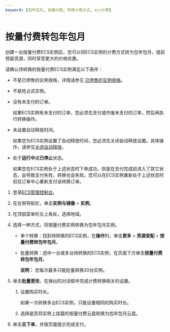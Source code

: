 ```yaml
---
keyword: [包年包月, 按量付费, 转换计费方式, ecs计费]
---
```


# 按量付费转包年包月

创建一台按量付费ECS实例后，您可以将ECS实例的计费方式转为包年包月，提前预留资源，同时享受更大的价格优惠。

请确认待转换的按量付费ECS实例满足以下条件：

-   不是已停售的实例规格，详情请参见 [已停售的实例规格](/intl.zh-CN/实例/已停售的实例规格.md)。
-   不是抢占式实例。
-   没有未支付的订单。

    如果ECS实例有未支付的订单，您必须先支付或作废未支付的订单，然后再执行转换操作。

-   未设置自动释放时间。

    如果您为ECS实例设置了自动释放时间，您必须先关闭自动释放设置。具体操作，请参见[关闭自动释放](/intl.zh-CN/实例/管理实例/释放实例.md)。

-   处于**运行中**或**已停止**状态。

    如果您在ECS实例处于上述状态时下单成功，但是在支付完成前进入了其它状态，会导致支付失败，转换也会失败。您可以在ECS实例重新处于上述状态时前往订单中心重新支付该转换订单。


1.  登录[ECS管理控制台](https://ecs.console.aliyun.com)。

2.  在左侧导航栏，单击**实例与镜像** \> **实例**。

3.  在顶部菜单栏左上角处，选择地域。

4.  选择一种方式，将按量付费实例转换为包年包月实例。

    -   单个转换：找到待转换的ECS实例，在**操作**列，单击**更多** \> **资源变配** \> **按量付费转包年包月**。
    -   批量转换：选中一台或多台待转换的ECS实例，在页面下方单击**按量付费转包年包月**。

        **说明：** 您每次最多只能批量转换20台实例。

5.  单击**批量更改**，在弹出的对话框中完成计费转换相关的设置。

    1.  设置购买时长。

        如果一次转换多台ECS实例，只能设置相同的购买时长。

    2.  选择是否将实例上挂载的按量付费云盘转换为包年包月云盘。

6.  单击**去下单**，并按页面提示完成支付。



